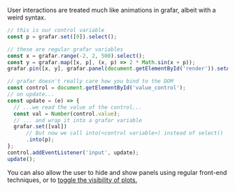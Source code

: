 User interactions are treated much like animations in grafar, albeit with a weird syntax.

```js
// this is our control variable
const p = grafar.set([0]).select();

// these are regular grafar variables
const x = grafar.range(-2, 2, 500).select();
const y = grafar.map([x, p], (x, p) => 2 * Math.sin(x + p));
grafar.pin([x, y], grafar.panel(document.getElementById('render')).setAxes(['x', 'y']));

// grafar doesn't really care how you bind to the DOM
const control = document.getElementById('value_control');
// on update...
const update = (e) => {
  // ...we read the value of the control...
  const val = Number(control.value);
  // ... and wrap it into a grafar variable
  grafar.set([val])
      // But now we call into(<control variable>) instead of select()
      .into(p);
};
control.addEventListener('input', update);
update();
```

You can also allow the user to hide and show panels using regular front-end techniques, or to [toggle the visibility of plots.](#/tutorial/1-plotting?id=toggling-plot-visibility)